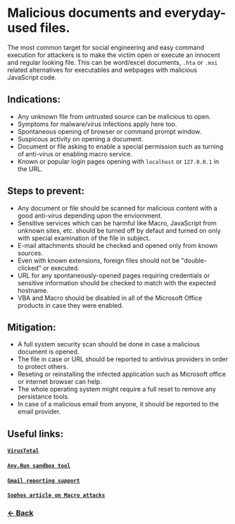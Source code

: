 # Malicious documents and everyday-used files.
The most common target for social engineering and easy command execution for attackers is to make the victim open or execute an innocent and regular looking file. This can be word/excel documents, `.hta` or `.msi` related alternatives for executables and webpages with malicious JavaScript code.

## Indications:
- Any unknown file from untrusted source can be malicious to open.
- Symptoms for malware/virus infections apply here too.
- Spontaneous opening of browser or command prompt window.
- Suspicous activity on opening a document.
- Document or file asking to enable a special permission such as turning of anti-virus or enabling macro service.
- Known or popular login pages opening with `localhost` or `127.0.0.1` in the URL.

## Steps to prevent:
- Any document or file should be scanned for malicious content with a good anti-virus depending upon the enviornment.
- Sensitive services which can be harmful like Macro, JavaScript from unknown sites, etc. should be turned off by defaut and turned on only with special examination of the file in subject.
- E-mail attachments should be checked and opened only from known sources.
- Even with known extensions, foreign files should not be "double-clicked" or executed.
- URL for any spontaneously-opened pages requiring credentials or sensitive information should be checked to match with the expected hostname.
- VBA and Macro should be disabled in all of the Microsoft Office products in case they were enabled.

## Mitigation:
- A full system security scan should be done in case a malicious document is opened.
- The file in case or URL should be reported to antivirus providers in order to protect others.
- Reseting or reinstalling the infected application such as Microsoft office or internet browser can help.
- The whole operating system might require a full reset to remove any persistance tools.
- In case of a malicious email from anyone, it should be reported to the email provider.

## Useful links:
#### [`VirusTotal`](https://www.virustotal.com/gui/)
#### [`Any.Run sandbox tool`](https://any.run/)
#### [`Gmail reporting support`](https://support.google.com/mail/answer/8253?hl=en)
#### [`Sophos article on Macro attacks`](https://home.sophos.com/en-us/security-news/2019/macro-viruses.aspx)

### [← Back](index.md)
